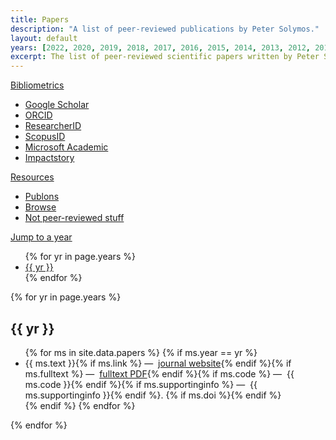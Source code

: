 ```yaml
---
title: Papers
description: "A list of peer-reviewed publications by Peter Solymos."
layout: default
years: [2022, 2020, 2019, 2018, 2017, 2016, 2015, 2014, 2013, 2012, 2011, 2010, 2009, 2008, 2007, 2005, 2004, 2002]
excerpt: The list of peer-reviewed scientific papers written by Peter Solymos.
---
```


<div class="btn-group btn-group-justified">

  <div class="btn-group">
    <a href="#" class="btn btn-default dropdown-toggle" data-toggle="dropdown">Bibliometrics <i class="fa fa-caret-down" aria-hidden="true"></i></a>
    <ul class="dropdown-menu">
      <li><a href="http://scholar.google.ca/citations?hl=en&user=PfC17QsAAAAJ&view_op=list_works&pagesize=100">Google Scholar</a></li>
      <li><a href="http://orcid.org/0000-0001-7337-1740">ORCID</a></li>
    <!--  <li><a href="https://vm.mtmt.hu/www/index.php?AuthorID=10000580">MTMT</a></li> -->
      <li><a href="http://www.researcherid.com/rid/B-2775-2008">ResearcherID</a></li>
      <li><a href="http://www.scopus.com/authid/detail.url?authorId=23104106300">ScopusID</a></li>
      <li><a href="https://academic.microsoft.com/#/detail/1972292879">Microsoft Academic</a></li>
      <li><a href="https://impactstory.org/u/0000-0001-7337-1740">Impactstory</a></li>
     </ul>
  </div>

  <div class="btn-group">
    <a href="#" class="btn btn-default dropdown-toggle" data-toggle="dropdown">Resources <i class="fa fa-caret-down" aria-hidden="true"></i></a>
    <ul class="dropdown-menu">
      <li><a href="https://publons.com/a/534081/">Publons</a></li>
      <li><a href="https://drive.google.com/folderview?id=0B-q59n6LIwYPflA4aHVydEx5aFY5MUZtdFRvcG11NWNUc3ljOTdsSlFSSHRDdHJVMDEyWXc&usp=sharing">Browse <i class="fa fa-file-pdf-o" aria-hidden="true"></i></a></li>
      <li><a href="https://sites.google.com/site/psolymosold/publications/nonrefereed">Not peer-reviewed stuff</a></li>
     </ul>
  </div>

  <div class="btn-group">
    <a href="#" class="btn btn-default dropdown-toggle" data-toggle="dropdown">Jump to a year <i class="fa fa-caret-down" aria-hidden="true"></i></a>
    <ul class="dropdown-menu">
      {% for yr in page.years %}<li><a href="#{{ yr }}">{{ yr }}</a></li> {% endfor %}
     </ul>
  </div>
</div>

{% for yr in page.years %}
<h2 id="{{ yr }}">{{ yr }}</h2>
<ul>
  {% for ms in site.data.papers %}
  {% if ms.year == yr %}
  <li>{{ ms.text }}{% if ms.link %} &mdash; <i class="fa fa-external-link text-orange"></i>&nbsp;<a href="{{ ms.link }}">journal website</a>{% endif %}{% if ms.fulltext %} &mdash; <i class="fa fa-file-pdf-o text-orange"></i>&nbsp;<a href="{{ ms.fulltext }}">fulltext PDF</a>{% endif %}{% if ms.code %} &mdash; <i class="fa fa-file-code-o text-orange"></i>&nbsp;{{ ms.code }}{% endif %}{% if ms.supportinginfo %} &mdash; <i class="fa fa-file-code-o text-orange"></i>&nbsp;{{ ms.supportinginfo }}{% endif %}. {% if ms.doi %}<div data-badge-popover="bottom" style="display: inline-block;" data-badge-type="4" data-doi="{{ ms.doi }}" data-hide-no-mentions="true" class="altmetric-embed"></div>{% endif %}</li>
  {% endif %}
  {% endfor %}
</ul>
{% endfor %}

